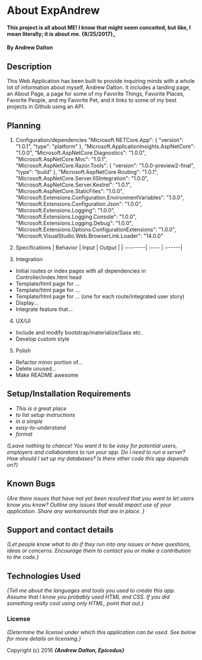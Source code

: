 # About ExpAndrew

#### This project is all about ME! I know that might seem conceited, but like, I mean literally; it is about me. {8/25/2017}_

#### By Andrew Dalton

## Description

This Web Application has been built to provide inquiring minds with a whole lot of information about myself, Andrew Dalton. It includes a landing page, an About Page, a page for some of my Favorite Things, Favorite Places, Favorite People, and my Favorite Pet, and it links to some of my best projects in Github using an API.

## Planning

1. Configuration/dependencies
  "Microsoft.NETCore.App": {
      "version": "1.0.1",
      "type": "platform"
    },
    "Microsoft.ApplicationInsights.AspNetCore": "1.0.0",
    "Microsoft.AspNetCore.Diagnostics": "1.0.0",
    "Microsoft.AspNetCore.Mvc": "1.0.1",
    "Microsoft.AspNetCore.Razor.Tools": {
      "version": "1.0.0-preview2-final",
      "type": "build"
    },
    "Microsoft.AspNetCore.Routing": "1.0.1",
    "Microsoft.AspNetCore.Server.IISIntegration": "1.0.0",
    "Microsoft.AspNetCore.Server.Kestrel": "1.0.1",
    "Microsoft.AspNetCore.StaticFiles": "1.0.0",
    "Microsoft.Extensions.Configuration.EnvironmentVariables": "1.0.0",
    "Microsoft.Extensions.Configuration.Json": "1.0.0",
    "Microsoft.Extensions.Logging": "1.0.0",
    "Microsoft.Extensions.Logging.Console": "1.0.0",
    "Microsoft.Extensions.Logging.Debug": "1.0.0",
    "Microsoft.Extensions.Options.ConfigurationExtensions": "1.0.0",
    "Microsoft.VisualStudio.Web.BrowserLink.Loader": "14.0.0"

2. Specifications
| Behavior | Input | Output |
| :--------| :---- | :------|

3. Integration
  * Initial routes or index pages with all dependencies in Controller/index.html head
  * Template/html page for ...
  * Template/html page for ...
  * Template/html page for ... (one for each route/integrated user story)
  * Display...
  * Integrate feature that...

4. UX/UI
  * Include and modify bootstrap/materialize/Sass etc.
  * Develop custom style

5. Polish
  * Refactor minor portion of...
  * Delete unused...
  * Make README awesome

## Setup/Installation Requirements

* _This is a great place_
* _to list setup instructions_
* _in a simple_
* _easy-to-understand_
* _format_

_{Leave nothing to chance! You want it to be easy for potential users, employers and collaborators to run your app. Do I need to run a server? How should I set up my databases? Is there other code this app depends on?}_

## Known Bugs

_{Are there issues that have not yet been resolved that you want to let users know you know?  Outline any issues that would impact use of your application.  Share any workarounds that are in place. }_

## Support and contact details

_{Let people know what to do if they run into any issues or have questions, ideas or concerns.  Encourage them to contact you or make a contribution to the code.}_

## Technologies Used

_{Tell me about the languages and tools you used to create this app. Assume that I know you probably used HTML and CSS. If you did something really cool using only HTML, point that out.}_

### License

*{Determine the license under which this application can be used.  See below for more details on licensing.}*

Copyright (c) 2016 **_{Andrew Dalton, Epicodus}_**